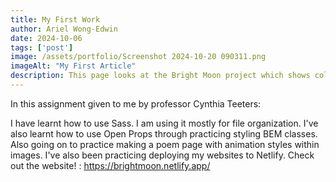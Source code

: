 ```yaml
---
title: My First Work
author: Ariel Wong-Edwin
date: 2024-10-06
tags: ['post']
image: /assets/portfolio/Screenshot 2024-10-20 090311.png
imageAlt: "My First Article"
description: This page looks at the Bright Moon project which shows color matching but also an annimation with the chosen image.
---
```


In this assignment given to me by professor Cynthia Teeters:

I have learnt how to use Sass.
 I am using it mostly for file organization.
I've also learnt how to use Open Props through practicing styling BEM classes.
Also going on to practice making a poem page with animation styles within images.
I've also been practicing deploying my websites to Netlify.
Check out the website! : https://brightmoon.netlify.app/